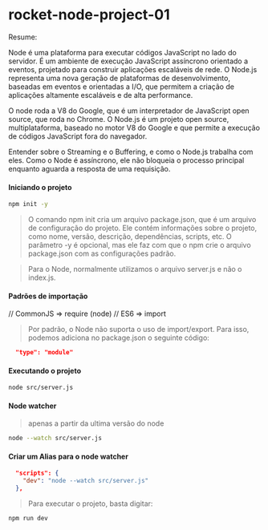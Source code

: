 # rocket-node-project-01


Resume:

Node é uma plataforma para executar códigos JavaScript no lado do servidor. É um ambiente de execução JavaScript assíncrono orientado a eventos, projetado para construir aplicações escaláveis de rede. O Node.js representa uma nova geração de plataformas de desenvolvimento, baseadas em eventos e orientadas a I/O, que permitem a criação de aplicações altamente escaláveis e de alta performance.

O node roda a V8 do Google, que é um interpretador de JavaScript open source, que roda no Chrome. O Node.js é um projeto open source, multiplataforma, baseado no motor V8 do Google e que permite a execução de códigos JavaScript fora do navegador.

Entender sobre o Streaming e o Buffering, e como o Node.js trabalha com eles. Como o Node é assíncrono, ele não bloqueia o processo principal enquanto aguarda a resposta de uma requisição. 


#### Iniciando o projeto

```bash
npm init -y
```

> O comando npm init cria um arquivo package.json, que é um arquivo de configuração do projeto. Ele contém informações sobre o projeto, como nome, versão, descrição, dependências, scripts, etc. O parâmetro -y é opcional, mas ele faz com que o npm crie o arquivo package.json com as configurações padrão.

> Para o Node, normalmente utilizamos o arquivo server.js e não o index.js. 

#### Padrões de importação

// CommonJS => require (node)
// ES6 => import 

> Por padrão, o Node não suporta o uso de import/export. Para isso, podemos adiciona no package.json o seguinte código:

```json
  "type": "module"
```


#### Executando o projeto

```bash
node src/server.js
```

#### Node watcher

> apenas a partir da ultima versão do node

```bash
node --watch src/server.js
```
#### Criar um Alias para o node watcher

```json
  "scripts": {
    "dev": "node --watch src/server.js"
  },
```
> Para executar o projeto, basta digitar:

```bash
npm run dev
```
